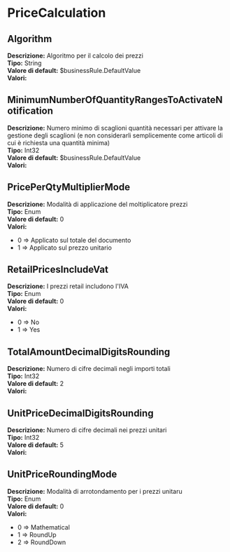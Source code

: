 # PriceCalculation
Algorithm 
----
**Descrizione:** Algoritmo per il calcolo dei prezzi <br>
**Tipo:** String <br>
**Valore di default:** $businessRule.DefaultValue <br>
**Valori:**

MinimumNumberOfQuantityRangesToActivateNotification 
----
**Descrizione:** Numero minimo di scaglioni quantità necessari per attivare la gestione degli scaglioni (e non considerarli semplicemente come articoli di cui è richiesta una quantità minima) <br>
**Tipo:** Int32 <br>
**Valore di default:** $businessRule.DefaultValue <br>
**Valori:**

PricePerQtyMultiplierMode 
----
**Descrizione:** Modalità di applicazione del moltiplicatore prezzi <br>
**Tipo:** Enum <br>
**Valore di default:** 0 <br>
**Valori:**
* 0 => Applicato sul totale del documento
* 1 => Applicato sul prezzo unitario

RetailPricesIncludeVat 
----
**Descrizione:** I prezzi retail includono l'IVA <br>
**Tipo:** Enum <br>
**Valore di default:** 0 <br>
**Valori:**
* 0 => No
* 1 => Yes

TotalAmountDecimalDigitsRounding 
----
**Descrizione:** Numero di cifre decimali negli importi totali <br>
**Tipo:** Int32 <br>
**Valore di default:** 2 <br>
**Valori:**

UnitPriceDecimalDigitsRounding 
----
**Descrizione:** Numero di cifre decimali nei prezzi unitari <br>
**Tipo:** Int32 <br>
**Valore di default:** 5 <br>
**Valori:**

UnitPriceRoundingMode 
----
**Descrizione:** Modalità di arrotondamento per i prezzi unitaru <br>
**Tipo:** Enum <br>
**Valore di default:** 0 <br>
**Valori:**
* 0 => Mathematical
* 1 => RoundUp
* 2 => RoundDown

